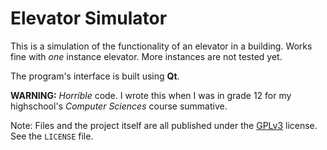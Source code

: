 # Elevator Simulator

This is a simulation of the functionality of an elevator in a building. Works fine with *one* instance elevator. More instances are not tested yet.

The program's interface is built using **Qt**.

**WARNING:** *Horrible* code. I wrote this when I was in grade 12 for my highschool's *Computer Sciences* course summative.

Note: Files and the project itself are all published under the [GPLv3](https://www.gnu.org/licenses/gpl-3.0.html "GNU General Public License") license. See the `LICENSE` file.
